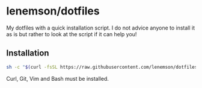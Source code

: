 # lenemson/dotfiles

My dotfiles with a quick installation script.
I do not advice anyone to install it as is but rather
to look at the script if it can help you!

## Installation

```sh
sh -c "$(curl -fsSL https://raw.githubusercontent.com/lenemson/dotfiles/master/setup.sh)"
```

Curl, Git, Vim and Bash must be installed.

